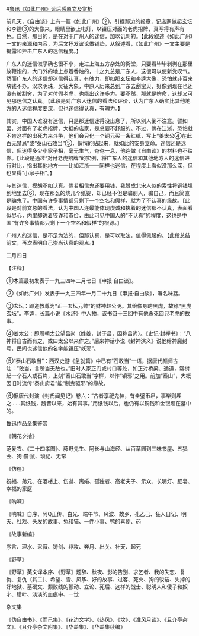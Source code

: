 #[鲁迅《如此广州》读后感原文及赏析](https://www.vrrw.net/wx/8350.html)

前几天，《自由谈》上有一篇《如此广州》②，引据那边的报章，记店家做起玄坛和李逵③的大像来，眼睛里嵌上电灯，以镇压对面的老虎招牌，真写得有声有色。自然，那目的，是在对于广州人的迷信，加以讥刺的。【此段叙述《如此广州》一文的来源和内容，为后文抒发议论做铺垫，从叙述看，《如此广州》一文主要是揭露和抨击广东人的迷信程度。】

广东人的迷信似乎确也很不小，走过上海五方杂处的衖堂，只要看毕毕剥剥在那里放鞭炮的，大门外的地上点着香烛的，十之九总是广东人，这很可以使新党叹气。然而广东人的迷信却迷信得认真，有魄力，即如那玄坛和李逵大像，恐怕就非百来块钱不办。汉求明珠，吴征大象，中原人历来总到广东去刮宝贝，好像到现在也还没有被刮穷，为了对付假老虎，也能出这许多力。要不然，那就是拚命，这却又可见那迷信之认真。【此段是对广东人迷信的看法和评价，认为广东人确实比其他地方的人迷信程度要深，但也迷信得认真，有魄力。】



其实，中国人谁没有迷信，只是那迷信迷得没出息了，所以别人倒不注意。譬如罢，对面有了老虎招牌，大抵的店家，是总要不舒服的。不过，倘在江浙，恐怕就不肯这样的出死力来斗争，他们会只化一个铜元买一条红纸，写上“姜太公④在此百无禁忌”或“泰山石敢当”⑤，悄悄的贴起来，就如此的安身立命。迷信还是迷信，但迷得多少小家子相，毫无生气，奄奄一息，他连做《自由谈》的材料也不给你。【此段是通过“对付老虎招牌”的实例，将广东人的迷信和其他地方人的迷信进行对比，指出其他地方——比如江浙——同样也迷信，在程度上看似没那么深，但也显得“小家子相”。】

与其迷信，模胡不如认真。倘若相信鬼还要用钱，我赞成北宋人似的索性将铜钱埋到地里去⑥，现在那么的烧几个纸锭，却已经不但是骗别人，骗自己，而且简直是骗鬼了。中国有许多事情都只剩下一个空名和假样，就为了不认真的缘故。【此段是对前文总的看法，认为中国人连最能体现虔诚和执着的迷信都不认真，表面看似尽心，内里却透着狡诈和市侩，由此可见中国人的“不认真”的程度，这也是中国“有许多事情都只剩下一个空名和假样”的根源。】

广州人的迷信，是不足为法的，但那认真，是可以取法，值得佩服的。【此段总结前文，再次表明自己崇尚认真的观点。】

二月四日



【注释】

①本篇最初发表于一九三四年二月七日《申报·自由谈》。

②《如此广州》发表于一九三四年一月二十九日《申报·自由谈》，署名味荔。

③玄坛：即道教尊为“正一玄坛元帅”的财神赵公明。其绘像身跨黑虎，故称“黑虎玄坛”。李逵，长篇小说《水浒》中人物，该书四十三回中有他杀死四只老虎的故事。

④姜太公：即周朝太公望吕尚（姓姜，封于吕，因称吕尚）。《史记·封禅书》：“八神将自古而有之，或曰太公以来作之。”后来神话小说《封神演义》说他给神魔封号，民间也迷信他的名字能镇压“妖邪”。

⑤“泰山石敢当”：西汉史游《急就篇》中已有“石敢当”一语，据唐代颜师古注：“敢当，言所当无敌也。”旧时人家正门或村口等处，如正对桥梁、通道，常树起一个石人或石片，上刻“泰山石敢当”字样，以作“镇邪”之用。前加“泰山”，大概因旧时流传“泰山府君”能“制鬼驱邪”的缘故。

⑥据唐代封演《封氏闻见记》卷六：“古者享祀鬼神，有圭璧币帛，事毕则埋之……其纸钱，魏晋以来，始有其事。”用纸钱以后，也仍有以铜钱和金银埋在墓中的。

鲁迅作品全集鉴赏

《朝花夕拾》

范爱农、《二十四孝图》、藤野先生、阿长与山海经、从百草园到三味书屋、五猖会、狗·猫·鼠、琐记、无常

《仿徨》

祝福、弟兄、在酒楼上、伤逝、离婚、孤独者、高老夫子、示众、长明灯、肥皂、幸福的家庭

《呐喊》

《呐喊》自序、阿Q正传、白光、端午节、风波、故乡、孔乙己、狂人日记、明天、社戏、头发的故事、兔和猫、一件小事、鸭的喜剧、药

《故事新编》

序言、理水、采薇、铸剑、非攻、奔月、出关、补天、起死

《野草》

《野草》英文译本序、《野草》题辞、秋夜、影的告别、求乞者、我的失恋、复仇、复仇〔其二〕、希望、雪、风筝、好的故事、过客、死火、狗的驳诘、失掉的好地狱、墓碣文、颓败线的颤动、立论、死后、这样的战士、聪明人和傻子和奴才、腊叶、淡淡的血痕中、一觉

杂文集

《伪自由书》、《而己集》、《花边文学》、《热风》、《坟》、《准风月谈》、《且介亭杂文》、《且介亭杂文附集》、《华盖集》、《华盖集续编》

